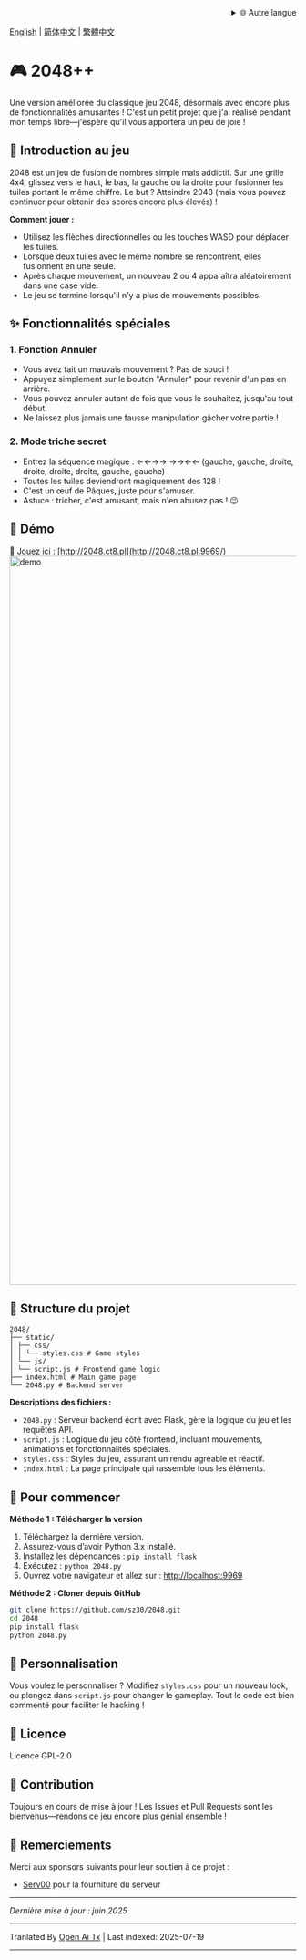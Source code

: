 <div align="right">
  <details>
    <summary >🌐 Autre langue</summary>
    <div>
      <div align="center">
        <a href="https://openaitx.github.io/view.html?user=sz30&project=2048-magic&lang=ja">日本語</a>
        | <a href="https://openaitx.github.io/view.html?user=sz30&project=2048-magic&lang=ko">한국어</a>
        | <a href="https://openaitx.github.io/view.html?user=sz30&project=2048-magic&lang=hi">हिन्दी</a>
        | <a href="https://openaitx.github.io/view.html?user=sz30&project=2048-magic&lang=th">ไทย</a>
        | <a href="https://openaitx.github.io/view.html?user=sz30&project=2048-magic&lang=fr">Français</a>
        | <a href="https://openaitx.github.io/view.html?user=sz30&project=2048-magic&lang=de">Deutsch</a>
        | <a href="https://openaitx.github.io/view.html?user=sz30&project=2048-magic&lang=es">Español</a>
        | <a href="https://openaitx.github.io/view.html?user=sz30&project=2048-magic&lang=it">Itapano</a>
        | <a href="https://openaitx.github.io/view.html?user=sz30&project=2048-magic&lang=ru">Русский</a>
        | <a href="https://openaitx.github.io/view.html?user=sz30&project=2048-magic&lang=pt">Português</a>
        | <a href="https://openaitx.github.io/view.html?user=sz30&project=2048-magic&lang=nl">Nederlands</a>
        | <a href="https://openaitx.github.io/view.html?user=sz30&project=2048-magic&lang=pl">Polski</a>
        | <a href="https://openaitx.github.io/view.html?user=sz30&project=2048-magic&lang=ar">العربية</a>
        | <a href="https://openaitx.github.io/view.html?user=sz30&project=2048-magic&lang=fa">فارسی</a>
        | <a href="https://openaitx.github.io/view.html?user=sz30&project=2048-magic&lang=tr">Türkçe</a>
        | <a href="https://openaitx.github.io/view.html?user=sz30&project=2048-magic&lang=vi">Tiếng Việt</a>
        | <a href="https://openaitx.github.io/view.html?user=sz30&project=2048-magic&lang=id">Bahasa Indonesia</a>
      </div>
    </div>
  </details>
</div>


[English](https://raw.githubusercontent.com/sz30/2048-magic/main/README.md) | [简体中文](https://raw.githubusercontent.com/sz30/2048-magic/main/README.zh-CN.md) | [繁體中文](https://raw.githubusercontent.com/sz30/2048-magic/main/README.zh-TW.md)

# 🎮 2048++

Une version améliorée du classique jeu 2048, désormais avec encore plus de fonctionnalités amusantes ! C'est un petit projet que j'ai réalisé pendant mon temps libre—j'espère qu'il vous apportera un peu de joie !

## 🎯 Introduction au jeu

2048 est un jeu de fusion de nombres simple mais addictif. Sur une grille 4x4, glissez vers le haut, le bas, la gauche ou la droite pour fusionner les tuiles portant le même chiffre. Le but ? Atteindre 2048 (mais vous pouvez continuer pour obtenir des scores encore plus élevés) !

**Comment jouer :**
- Utilisez les flèches directionnelles ou les touches WASD pour déplacer les tuiles.
- Lorsque deux tuiles avec le même nombre se rencontrent, elles fusionnent en une seule.
- Après chaque mouvement, un nouveau 2 ou 4 apparaîtra aléatoirement dans une case vide.
- Le jeu se termine lorsqu'il n'y a plus de mouvements possibles.

## ✨ Fonctionnalités spéciales

### 1. Fonction Annuler
- Vous avez fait un mauvais mouvement ? Pas de souci !
- Appuyez simplement sur le bouton "Annuler" pour revenir d'un pas en arrière.
- Vous pouvez annuler autant de fois que vous le souhaitez, jusqu'au tout début.
- Ne laissez plus jamais une fausse manipulation gâcher votre partie !

### 2. Mode triche secret
- Entrez la séquence magique : ←←→→ →→←← (gauche, gauche, droite, droite, droite, droite, gauche, gauche)
- Toutes les tuiles deviendront magiquement des 128 !
- C'est un œuf de Pâques, juste pour s'amuser.
- Astuce : tricher, c'est amusant, mais n'en abusez pas ! 😉

## 🎯 Démo

🎯 Jouez ici : [http://2048.ct8.pl](http://2048.ct8.pl:9969/)
<img width="1279" alt="demo" src="https://github.com/user-attachments/assets/0df2c956-b6d9-4371-a916-f6ac3ae642be" />



## 📁 Structure du projet
```
2048/
├── static/
│ ├── css/
│ │ └── styles.css # Game styles
│ └── js/
│ └── script.js # Frontend game logic
├── index.html # Main game page
└── 2048.py # Backend server
```
**Descriptions des fichiers :**
- `2048.py` : Serveur backend écrit avec Flask, gère la logique du jeu et les requêtes API.
- `script.js` : Logique du jeu côté frontend, incluant mouvements, animations et fonctionnalités spéciales.
- `styles.css` : Styles du jeu, assurant un rendu agréable et réactif.
- `index.html` : La page principale qui rassemble tous les éléments.

## 🚀 Pour commencer

**Méthode 1 : Télécharger la version**
1. Téléchargez la dernière version.
2. Assurez-vous d’avoir Python 3.x installé.
3. Installez les dépendances : `pip install flask`
4. Exécutez : `python 2048.py`
5. Ouvrez votre navigateur et allez sur : [http://localhost:9969](http://localhost:9969)

**Méthode 2 : Cloner depuis GitHub**
```bash
git clone https://github.com/sz30/2048.git
cd 2048
pip install flask
python 2048.py
```
## 🎨 Personnalisation

Vous voulez le personnaliser ? Modifiez `styles.css` pour un nouveau look, ou plongez dans `script.js` pour changer le gameplay. Tout le code est bien commenté pour faciliter le hacking !

## 📝 Licence

Licence GPL-2.0

## 🤝 Contribution

Toujours en cours de mise à jour ! Les Issues et Pull Requests sont les bienvenus—rendons ce jeu encore plus génial ensemble !


## 🙏 Remerciements

Merci aux sponsors suivants pour leur soutien à ce projet :
- [Serv00](https://www.serv00.com/) pour la fourniture du serveur

---
_Dernière mise à jour : juin 2025_



---

Tranlated By [Open Ai Tx](https://github.com/OpenAiTx/OpenAiTx) | Last indexed: 2025-07-19

---